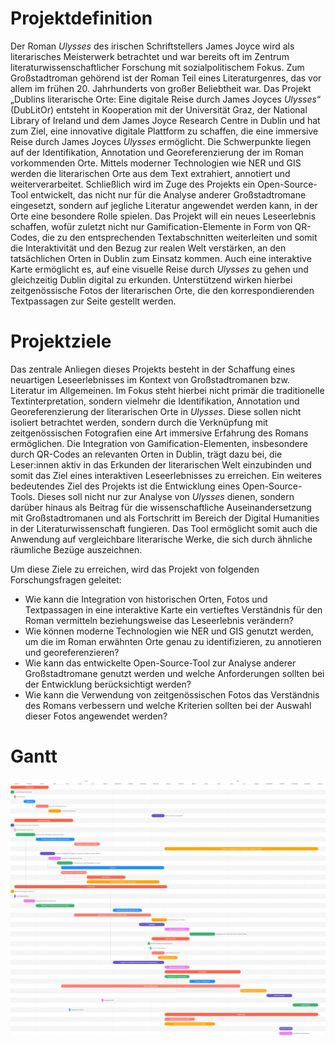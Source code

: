 # Projektdefinition

Der Roman *Ulysses* des irischen Schriftstellers James Joyce wird als literarisches Meisterwerk betrachtet und war bereits oft im Zentrum literaturwissenschaftlicher Forschung mit sozialpolitischem Fokus. Zum Großstadtroman gehörend ist der Roman Teil eines Literaturgenres, das vor allem im frühen 20. Jahrhunderts von großer Beliebtheit war. Das Projekt „Dublins literarische Orte: Eine digitale Reise durch James Joyces *Ulysses*“ (DubLitOr) entsteht in Kooperation mit der Universität Graz, der National Library of Ireland und dem James Joyce Research Centre in Dublin und hat zum Ziel, eine innovative digitale Plattform zu schaffen, die eine immersive Reise durch James Joyces *Ulysses* ermöglicht. Die Schwerpunkte liegen auf der Identifikation, Annotation und Georeferenzierung der im Roman vorkommenden Orte. Mittels moderner Technologien wie NER und GIS werden die literarischen Orte aus dem Text extrahiert, annotiert und weiterverarbeitet. Schließlich wird im Zuge des Projekts ein Open-Source-Tool entwickelt, das nicht nur für die Analyse anderer Großstadtromane eingesetzt, sondern auf jegliche Literatur angewendet werden kann, in der Orte eine besondere Rolle spielen. Das Projekt will ein neues Leseerlebnis schaffen, wofür zuletzt nicht nur Gamification-Elemente in Form von QR-Codes, die zu den entsprechenden Textabschnitten weiterleiten und somit die Interaktivität und den Bezug zur realen Welt verstärken, an den tatsächlichen Orten in Dublin zum Einsatz kommen. Auch eine interaktive Karte ermöglicht es, auf eine visuelle Reise durch *Ulysses* zu gehen und gleichzeitig Dublin digital zu erkunden. Unterstützend wirken hierbei zeitgenössische Fotos der literarischen Orte, die den korrespondierenden Textpassagen zur Seite gestellt werden.

# Projektziele

Das zentrale Anliegen dieses Projekts besteht in der Schaffung eines neuartigen Leseerlebnisses im Kontext von Großstadtromanen bzw. Literatur im Allgemeinen. Im Fokus steht hierbei nicht primär die traditionelle Textinterpretation, sondern vielmehr die Identifikation, Annotation und Georeferenzierung der literarischen Orte in *Ulysses*. Diese sollen nicht isoliert betrachtet werden, sondern durch die Verknüpfung mit zeitgenössischen Fotografien eine Art immersive Erfahrung des Romans ermöglichen. Die Integration von Gamification-Elementen, insbesondere durch QR-Codes an relevanten Orten in Dublin, trägt dazu bei, die Leser:innen aktiv in das Erkunden der literarischen Welt einzubinden und somit das Ziel eines interaktiven Leseerlebnisses zu erreichen.
Ein weiteres bedeutendes Ziel des Projekts ist die Entwicklung eines Open-Source-Tools. Dieses soll nicht nur zur Analyse von *Ulysses* dienen, sondern darüber hinaus als Beitrag für die wissenschaftliche Auseinandersetzung mit Großstadtromanen und als Fortschritt im Bereich der Digital Humanities in der Literaturwissenschaft fungieren. Das Tool ermöglicht somit auch die Anwendung auf vergleichbare literarische Werke, die sich durch ähnliche räumliche Bezüge auszeichnen.

Um diese Ziele zu erreichen, wird das Projekt von folgenden Forschungsfragen geleitet:
* Wie kann die Integration von historischen Orten, Fotos und Textpassagen in eine interaktive Karte ein vertieftes Verständnis für den Roman vermitteln beziehungsweise das Leseerlebnis verändern?
* Wie können moderne Technologien wie NER und GIS genutzt werden, um die im Roman erwähnten Orte genau zu identifizieren, zu annotieren und georeferenzieren?
* Wie kann das entwickelte Open-Source-Tool zur Analyse anderer Großstadtromane genutzt werden und welche Anforderungen sollten bei der Entwicklung berücksichtigt werden?
* Wie kann die Verwendung von zeitgenössischen Fotos das Verständnis des Romans verbessern und welche Kriterien sollten bei der Auswahl dieser Fotos angewendet werden?

# Gantt
![Gantt](https://github.com/dittm/DubLitOr/blob/d29fbc03bb72c5ec995ef0c20631c6ff43be4be2/gantt.png)
